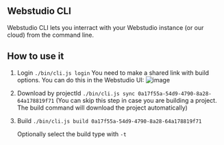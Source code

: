 ## Webstudio CLI

Webstudio CLI lets you interract with your Webstudio instance (or our cloud) from the command line.

## How to use it

1. Login `./bin/cli.js login`
   You need to make a shared link with build options. You can do this in the Webstudio UI:
   ![image](https://github.com/webstudio-is/webstudio-cli/assets/5845193/3249e7d0-4996-4819-984e-5aeb37f81dd6)

2. Download by projectId `./bin/cli.js sync 0a17f55a-54d9-4790-8a28-64a178819f71`
   (You can skip this step in case you are building a project. The build command will download the project automatically)
3. Build `./bin/cli.js build 0a17f55a-54d9-4790-8a28-64a178819f71`

   Optionally select the build type with `-t`

